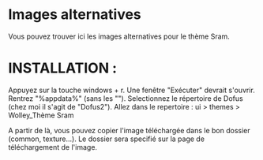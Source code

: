 # Images alternatives
Vous pouvez trouver ici les images alternatives pour le thème Sram.

# INSTALLATION :
Appuyez sur la touche windows + r. Une fenêtre "Exécuter" devrait s'ouvrir. Rentrez "%appdata%" (sans les "").
Selectionnez le répertoire de Dofus (chez moi il s'agit de "Dofus2").
Allez dans le repertoire : ui > themes > Wolley_Thème Sram

A partir de là, vous pouvez copier l'image téléchargée dans le bon dossier (common, texture...). Le dossier sera specifié sur la page de téléchargement de l'image.
